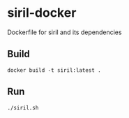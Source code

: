 # siril-docker
Dockerfile for siril and its dependencies

## Build

`docker build -t siril:latest .`

## Run

`./siril.sh`
